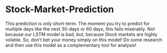 # Stock-Market-Prediction
This prediction is only short-term. The moment you try to predict for multiple days like the next 30-days or 60 days, this fails miserably. Not because our LSTM model is bad, but, because Stock markets are highly volatile. So, don’t bet your money simply on this model! Do some research and then use this model as a complementary tool for analysis!
